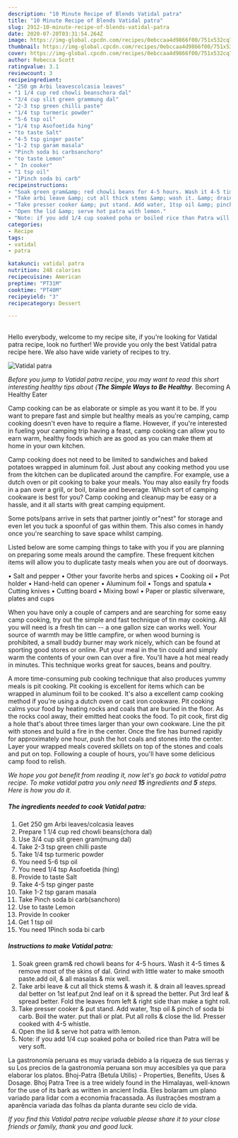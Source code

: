```yaml
---
description: "10 Minute Recipe of Blends Vatidal patra"
title: "10 Minute Recipe of Blends Vatidal patra"
slug: 2912-10-minute-recipe-of-blends-vatidal-patra
date: 2020-07-20T03:31:54.264Z
image: https://img-global.cpcdn.com/recipes/0ebccaa4d9866f00/751x532cq70/vatidal-patra-recipe-main-photo.jpg
thumbnail: https://img-global.cpcdn.com/recipes/0ebccaa4d9866f00/751x532cq70/vatidal-patra-recipe-main-photo.jpg
cover: https://img-global.cpcdn.com/recipes/0ebccaa4d9866f00/751x532cq70/vatidal-patra-recipe-main-photo.jpg
author: Rebecca Scott
ratingvalue: 3.1
reviewcount: 3
recipeingredient:
- "250 gm Arbi leavescolcasia leaves"
- "1 1/4 cup red chowli beanschora dal"
- "3/4 cup slit green grammung dal"
- "2-3 tsp green chilli paste"
- "1/4 tsp turmeric powder"
- "5-6 tsp oil"
- "1/4 tsp Asofoetida hing"
- "to taste Salt"
- "4-5 tsp ginger paste"
- "1-2 tsp garam masala"
- "Pinch soda bi carbsanchoro"
- "to taste Lemon"
- " In cooker"
- "1 tsp oil"
- "1Pinch soda bi carb"
recipeinstructions:
- "Soak green gram&amp; red chowli beans for 4-5 hours. Wash it 4-5 times &amp; remove most of the skins of dal. Grind with little water to make smooth paste.add oil, &amp; all masalas &amp; mix well."
- "Take arbi leave &amp; cut all thick stems &amp; wash it. &amp; drain all leaves.spread dal better on 1st leaf.put 2nd leaf on it &amp; spread the better. Put 3rd leaf &amp; spread better. Fold the leaves from left &amp; right side than make a tight roll."
- "Take presser cooker &amp; put stand. Add water, 1tsp oil &amp; pinch of soda bi carb. Boil the water. put thali or plat. Put all rolls &amp; close the lid. Presser cooked with 4-5 whistle."
- "Open the lid &amp; serve hot patra with lemon."
- "Note: if you add 1/4 cup soaked poha or boiled rice than Patra will be very soft."
categories:
- Recipe
tags:
- vatidal
- patra

katakunci: vatidal patra 
nutrition: 248 calories
recipecuisine: American
preptime: "PT31M"
cooktime: "PT40M"
recipeyield: "3"
recipecategory: Dessert

---
```

<br>
Hello everybody, welcome to my recipe site, if you're looking for Vatidal patra recipe, look no further! We provide you only the best Vatidal patra recipe here. We also have wide variety of recipes to try.
<br>


![Vatidal patra](https://img-global.cpcdn.com/recipes/0ebccaa4d9866f00/751x532cq70/vatidal-patra-recipe-main-photo.jpg)

<i>Before you jump to Vatidal patra recipe, you may want to read this short interesting healthy tips about {<strong>The Simple Ways to Be Healthy</strong>.</i>
Becoming A Healthy Eater

    
Camp cooking can be as elaborate or simple as you want it to be. If you want to prepare fast and simple but healthy meals as you're camping, camp cooking doesn't even have to require a flame. However, if you're interested in fueling your camping trip having a feast, camp cooking can allow you to earn warm, healthy foods which are as good as you can make them at home in your own kitchen.

Camp cooking does not need to be limited to sandwiches and baked potatoes wrapped in aluminum foil.  Just about any cooking method you use from the kitchen can be duplicated around the campfire. For example, use a dutch oven or pit cooking to bake your meals. You may also easily fry foods in a pan over a grill, or boil, braise and beverage. Which sort of camping cookware is best for you? Camp cooking and cleanup may be easy or a hassle, and it all starts with great camping equipment.

Some pots/pans arrive in sets that partner jointly or"nest" for storage and even let you tuck a spoonful of gas within them. This also comes in handy once you're searching to save space whilst camping.

Listed below are some camping things to take with you if you are planning on preparing some meals around the campfire. These frequent kitchen items will allow you to duplicate tasty meals when you are out of doorways.

• Salt and pepper
• Other your favorite herbs and spices
• Cooking oil
• Pot holder
• Hand-held can opener
• Aluminum foil
• Tongs and spatula
• Cutting knives
• Cutting board
• Mixing bowl
• Paper or plastic silverware, plates and cups

When you have only a couple of campers and are searching for some easy camp cooking, try out the simple and fast technique of tin may cooking. All you will need is a fresh tin can -- a one gallon size can works well. Your source of warmth may be little campfire, or when wood burning is prohibited, a small buddy burner may work nicely, which can be found at sporting good stores or online. Put your meal in the tin could and simply warm the contents of your own can over a fire. You'll have a hot meal ready in minutes.  This technique works great for sauces, beans and poultry.

A more time-consuming pub cooking technique that also produces yummy meals is pit cooking. Pit cooking is excellent for items which can be wrapped in aluminum foil to be cooked.  It's also a excellent camp cooking method if you're using a dutch oven or cast iron cookware. Pit cooking calms your food by heating rocks and coals that are buried in the floor. As the rocks cool away, their emitted heat cooks the food. To pit cook, first dig a hole that's about three times larger than your own cookware. Line the pit with stones and build a fire in the center. Once the fire has burned rapidly for approximately one hour, push the hot coals and stones into the center. Layer your wrapped meals covered skillets on top of the stones and coals and put on top. Following a couple of hours, you'll have some delicious camp food to relish.


<i>We hope you got benefit from reading it, now let's go back to vatidal patra recipe. To make vatidal patra you only need <strong>15</strong> ingredients and <strong>5</strong> steps. Here is how you do it.
</i>

##### The ingredients needed to cook Vatidal patra:

1. Get 250 gm Arbi leaves/colcasia leaves
1. Prepare 1 1/4 cup red chowli beans(chora dal)
1. Use 3/4 cup slit green gram(mung dal)
1. Take 2-3 tsp green chilli paste
1. Take 1/4 tsp turmeric powder
1. You need 5-6 tsp oil
1. You need 1/4 tsp Asofoetida (hing)
1. Provide to taste Salt
1. Take 4-5 tsp ginger paste
1. Take 1-2 tsp garam masala
1. Take Pinch soda bi carb(sanchoro)
1. Use to taste Lemon
1. Provide  In cooker
1. Get 1 tsp oil
1. You need 1Pinch soda bi carb


##### Instructions to make Vatidal patra:

1. Soak green gram&amp; red chowli beans for 4-5 hours. Wash it 4-5 times &amp; remove most of the skins of dal. Grind with little water to make smooth paste.add oil, &amp; all masalas &amp; mix well.
1. Take arbi leave &amp; cut all thick stems &amp; wash it. &amp; drain all leaves.spread dal better on 1st leaf.put 2nd leaf on it &amp; spread the better. Put 3rd leaf &amp; spread better. Fold the leaves from left &amp; right side than make a tight roll.
1. Take presser cooker &amp; put stand. Add water, 1tsp oil &amp; pinch of soda bi carb. Boil the water. put thali or plat. Put all rolls &amp; close the lid. Presser cooked with 4-5 whistle.
1. Open the lid &amp; serve hot patra with lemon.
1. Note: if you add 1/4 cup soaked poha or boiled rice than Patra will be very soft.


La gastronomía peruana es muy variada debido a la riqueza de sus tierras y su Los precios de la gastronomía peruana son muy accesibles ya que para elaborar los platos. Bhoj-Patra (Betula Utilis) - Properties, Benefits, Uses &amp; Dosage. Bhoj Patra Tree is a tree widely found in the Himalayas, well-known for the use of its bark as written in ancient India. Eles bolaram um plano variado para lidar com a economia fracassada. As ilustrações mostram a aparência variada das folhas da planta durante seu ciclo de vida. 

<i>If you find this Vatidal patra recipe valuable please share it to your close friends or family, thank you and good luck.</i>
